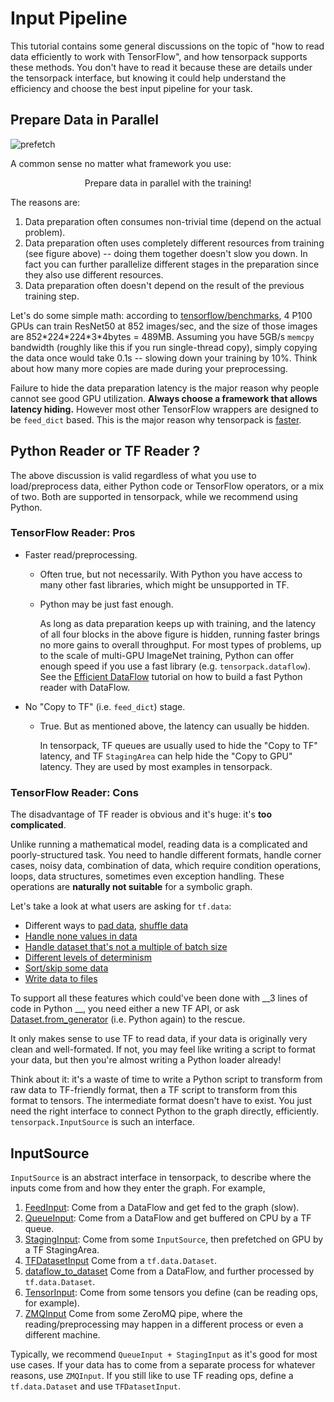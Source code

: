 
# Input Pipeline

This tutorial contains some general discussions on the topic of
"how to read data efficiently to work with TensorFlow",
and how tensorpack supports these methods.
You don't have to read it because these are details under the tensorpack interface,
but knowing it could help understand the efficiency and choose the best input pipeline for your task.

## Prepare Data in Parallel

![prefetch](https://cloud.githubusercontent.com/assets/1381301/26525192/36e5de48-4304-11e7-88ab-3b790bd0e028.png)

A common sense no matter what framework you use:
<center>
Prepare data in parallel with the training!
</center>

The reasons are:
1. Data preparation often consumes non-trivial time (depend on the actual problem).
2. Data preparation often uses completely different resources from training (see figure above) --
	doing them together doesn't slow you down. In fact you can further parallelize different stages in
	the preparation since they also use different resources.
3. Data preparation often doesn't depend on the result of the previous training step.

Let's do some simple math: according to [tensorflow/benchmarks](https://www.tensorflow.org/performance/benchmarks),
4 P100 GPUs can train ResNet50 at 852 images/sec, and the size of those images are 852\*224\*224\*3\*4bytes = 489MB.
Assuming you have 5GB/s `memcpy` bandwidth (roughly like this if you run single-thread copy), simply copying the data once would take 0.1s -- slowing
down your training by 10%. Think about how many more copies are made during your preprocessing.

Failure to hide the data preparation latency is the major reason why people
cannot see good GPU utilization. __Always choose a framework that allows latency hiding.__
However most other TensorFlow wrappers are designed to be `feed_dict` based.
This is the major reason why tensorpack is [faster](https://github.com/tensorpack/benchmarks).

## Python Reader or TF Reader ?

The above discussion is valid regardless of what you use to load/preprocess data,
either Python code or TensorFlow operators, or a mix of two.
Both are supported in tensorpack, while we recommend using Python. 

### TensorFlow Reader: Pros
* Faster read/preprocessing.

	* Often true, but not necessarily. With Python you have access to many other fast libraries, which might be unsupported in TF.
	* Python may be just fast enough.

		As long as data preparation keeps up with training, and the latency of all four blocks in the
		above figure is hidden, running faster brings no more gains to overall throughput.
		For most types of problems, up to the scale of multi-GPU ImageNet training,
		Python can offer enough speed if you use a fast library (e.g. `tensorpack.dataflow`).
		See the [Efficient DataFlow](efficient-dataflow.html) tutorial on how to build a fast Python reader with DataFlow.

* No "Copy to TF" (i.e. `feed_dict`) stage.

	* True. But as mentioned above, the latency can usually be hidden.

		In tensorpack, TF queues are usually used to hide the "Copy to TF" latency,
		and TF `StagingArea` can help hide the "Copy to GPU" latency.
		They are used by most examples in tensorpack.

### TensorFlow Reader: Cons
The disadvantage of TF reader is obvious and it's huge: it's __too complicated__.

Unlike running a mathematical model, reading data is a complicated and poorly-structured task.
You need to handle different formats, handle corner cases, noisy data, combination of data,
which require condition operations, loops, data structures, sometimes even exception handling. These operations
are __naturally not suitable__ for a symbolic graph.

Let's take a look at what users are asking for `tf.data`:
* Different ways to [pad data](https://github.com/tensorflow/tensorflow/issues/13969), [shuffle data](https://github.com/tensorflow/tensorflow/issues/14518)
* [Handle none values in data](https://github.com/tensorflow/tensorflow/issues/13865)
* [Handle dataset that's not a multiple of batch size](https://github.com/tensorflow/tensorflow/issues/13745)
* [Different levels of determinism](https://github.com/tensorflow/tensorflow/issues/13932)
* [Sort/skip some data](https://github.com/tensorflow/tensorflow/issues/14250)
* [Write data to files](https://github.com/tensorflow/tensorflow/issues/15014)

To support all these features which could've been done with __3 lines of code in Python __, you need either a new TF
API, or ask [Dataset.from_generator](https://www.tensorflow.org/versions/r1.4/api_docs/python/tf/contrib/data/Dataset#from_generator)
(i.e. Python again) to the rescue.

It only makes sense to use TF to read data, if your data is originally very clean and well-formated.
If not, you may feel like writing a script to format your data, but then you're almost writing a Python loader already!

Think about it: it's a waste of time to write a Python script to transform from raw data to TF-friendly format,
then a TF script to transform from this format to tensors.
The intermediate format doesn't have to exist.
You just need the right interface to connect Python to the graph directly, efficiently.
`tensorpack.InputSource` is such an interface.

## InputSource

`InputSource` is an abstract interface in tensorpack, to describe where the inputs come from and how they enter the graph.
For example,

1. [FeedInput](../modules/input_source.html#tensorpack.input_source.FeedInput):
	Come from a DataFlow and get fed to the graph (slow).
2. [QueueInput](../modules/input_source.html#tensorpack.input_source.QueueInput):
  Come from a DataFlow and get buffered on CPU by a TF queue.
3. [StagingInput](../modules/input_source.html#tensorpack.input_source.StagingInput):
	Come from some `InputSource`, then prefetched on GPU by a TF StagingArea.
4. [TFDatasetInput](http://tensorpack.readthedocs.io/en/latest/modules/input_source.html#tensorpack.input_source.TFDatasetInput)
	Come from a `tf.data.Dataset`.
5. [dataflow_to_dataset](http://tensorpack.readthedocs.io/en/latest/modules/input_source.html#tensorpack.input_source.TFDatasetInput.dataflow_to_dataset)
	Come from a DataFlow, and further processed by `tf.data.Dataset`.
6. [TensorInput](../modules/input_source.html#tensorpack.input_source.TensorInput):
	Come from some tensors you define (can be reading ops, for example).
7. [ZMQInput](http://tensorpack.readthedocs.io/en/latest/modules/input_source.html#tensorpack.input_source.ZMQInput)
	Come from some ZeroMQ pipe, where the reading/preprocessing may happen in a different process or even a different machine.

Typically, we recommend `QueueInput + StagingInput` as it's good for most use cases.
If your data has to come from a separate process for whatever reasons, use `ZMQInput`.
If you still like to use TF reading ops, define a `tf.data.Dataset` and use `TFDatasetInput`.
